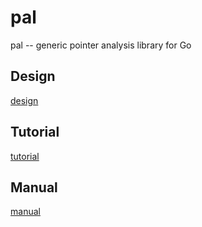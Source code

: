 # pal

pal -- generic pointer analysis library for Go

## Design


[design](docs/design/index.md)

## Tutorial

[tutorial](docs/tutorial/index.md)

## Manual

[manual](docs/manual/index.md)



